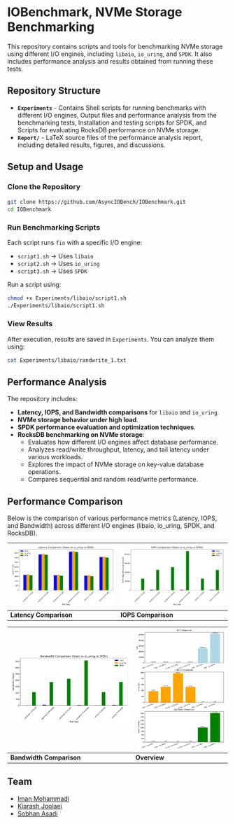 # IOBenchmark, NVMe Storage Benchmarking

This repository contains scripts and tools for benchmarking NVMe storage using different I/O engines, including `libaio`, `io_uring`, and `SPDK`. It also includes performance analysis and results obtained from running these tests.

## Repository Structure
- **`Experiments`** - Contains Shell scripts for running benchmarks with different I/O engines, Output files and performance analysis from the benchmarking tests, Installation and testing scripts for SPDK, and Scripts for evaluating RocksDB performance on NVMe storage.
- **`Report/`** - LaTeX source files of the performance analysis report, including detailed results, figures, and discussions.

## Setup and Usage

### Clone the Repository
```bash
git clone https://github.com/AsyncIOBench/IOBenchmark.git
cd IOBenchmark
```

### Run Benchmarking Scripts
Each script runs `fio` with a specific I/O engine:
- `script1.sh` → Uses `libaio`
- `script2.sh` → Uses `io_uring`
- `script3.sh` → Uses `SPDK`

Run a script using:
```bash
chmod +x Experiments/libaio/script1.sh
./Experiments/libaio/script1.sh
```

### View Results
After execution, results are saved in `Experiments`. You can analyze them using:
```bash
cat Experiments/libaio/randwrite_1.txt
```

## Performance Analysis
The repository includes:
- **Latency, IOPS, and Bandwidth comparisons** for `libaio` and `io_uring`.
- **NVMe storage behavior under high load**.
- **SPDK performance evaluation and optimization techniques**.
- **RocksDB benchmarking on NVMe storage**: 
  - Evaluates how different I/O engines affect database performance.
  - Analyzes read/write throughput, latency, and tail latency under various workloads.
  - Explores the impact of NVMe storage on key-value database operations.
  - Compares sequential and random read/write performance.

## Performance Comparison

Below is the comparison of various performance metrics (Latency, IOPS, and Bandwidth) across different I/O engines (libaio, io_uring, SPDK, and RocksDB).

| ![Latency Comparison](latency_comparison.png) | ![IOPS Comparison](iops_comparison.png) |
|-----------------------------------------------------|------------------------------------------------|
| **Latency Comparison**                              | **IOPS Comparison**                           |

| ![Bandwidth Comparison](bandwidth_comparison.png) | ![Overview](Overview.png) |
|---------------------------------------------------------|------------------------------------------------------|
| **Bandwidth Comparison**                               | **Overview**                              |

## Team
- [Iman Mohammadi](https://github.com/Imanm02)
- [Kiarash Joolaei](https://github.com/KiaJJ)
- [Sobhan Asadi](https://github.com/SobhanAsadi)